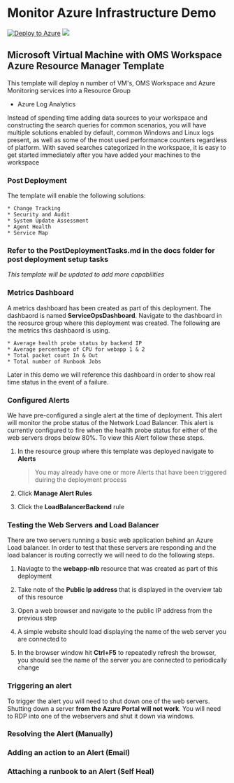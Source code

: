 # Monitor Azure Infrastructure Demo

[![Deploy to Azure](http://azuredeploy.net/deploybutton.png)](https://portal.azure.com/#create/Microsoft.Template/uri/https%3A%2F%2Fraw.githubusercontent.com%2Faaronlafferty%2Fazuremonitor%2Fmaster%2F%2Fazuredeploy.json) 
<a href="http://armviz.io/#/?load=https%3A%2F%2Fraw.githubusercontent.com%2Faaronlafferty%2Fazuremonitor%2Fmaster%2Fazuredeploy.json" target="_blank">
    <img src="http://armviz.io/visualizebutton.png"/>
</a>

## Microsoft Virtual Machine with OMS Workspace Azure Resource Manager Template

This template will deploy n number of VM's, OMS Workspace and Azure Monitoring services into a Resource Group

* Azure Log Analytics

Instead of spending time adding data sources to your workspace and constructing the search queries for common scenarios, you will have multiple solutions enabled by default, common Windows and Linux logs present, as well as some of the most used performance counters regardless of platform. With saved searches categorized in the workspace, it is easy to get started immediately after you have added your machines to the workspace


### Post Deployment

The template will enable the following solutions:
	
	* Change Tracking
	* Security and Audit
	* System Update Assessment
	* Agent Health
	* Service Map

### Refer to the PostDeploymentTasks.md in the docs folder for post deployment setup tasks


*This template will be updated to add more capabilities*

### Metrics Dashboard
A metrics dashboard has been created as part of this deployment. The dashbaord is named **ServiceOpsDashboard**. Navigate to the dashboard in the reosurce group where this deployment was created. The following are the metrics this dashbaord is using.

	* Average health probe status by backend IP
	* Average percentage of CPU for webapp 1 & 2
	* Total packet count In & Out
	* Total number of Runbook Jobs

Later in this demo we will reference this dashboard in order to show real time status in the event of a failure.

### Configured Alerts
We have pre-configured a single alert at the time of deployment. This alert will monitor the probe status of the Network Load Balancer. This alert is currently configured to fire when the health probe status for either of the web servers drops below 80%. To view this Alert follow these steps.

1. In the resource group where this template was deployed navigate to **Alerts**
	> You may already have one or more Alerts that have been triggered duiring the deployment process
2. Click **Manage Alert Rules**

3. Click the **LoadBalancerBackend** rule


### Testing the Web Servers and Load Balancer
There are two servers running a basic web application behind an Azure Load balancer. In order to test that these servers are responding and the load balancer is routing correctly we will need to do the following steps.

1. Naviagte to the **webapp-nlb** resource that was created as part of this deployment

2. Take note of the **Public Ip address** that is displayed in the overview tab of this resource

3. Open a web browser and navigate to the public IP address from the previous step

4. A simple website should load displaying the name of the web server you are connected to

5. In the browser window hit **Ctrl+F5** to repeatedly refresh the browser, you should see the name of the server you are connected to periodically change


### Triggering an alert
To trigger the alert you will need to shut down one of the web servers. Shutting down a server **from the Azure Portal will not work**. You will need to RDP into one of the webservers and shut it down via windows.

### Resolving the Alert (Manually)

### Adding an action to an Alert (Email)

### Attaching a runbook to an Alert (Self Heal)

       
